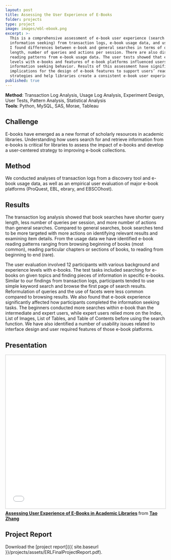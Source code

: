 ```yaml
---
layout: post
title: Assessing the User Experience of E-Books
folder: projects
type: project
image: images/ebl-ebook.png
excerpt: >-
  This is a comprehensive assessment of e-book user experience (search and
  information seeking) from transaction logs, e-book usage data, and user tests.
  I found differences between e-book and general searches in terms of query
  length, number of queries and actions per session. There are also distinctive
  reading patterns from e-book usage data. The user tests showed that experience
  levels with e-books and features of e-book platforms influenced users’
  information seeking behavior. Results of this assessment have significant
  implications for the design of e-book features to support users’ reading
  strategies and help libraries create a consistent e-book user experience.
published: true
---
```



**Method**: Transaction Log Analysis, Usage Log Analysis, Experiment Design, User Tests, Pattern Analysis, Statistical Analysis      
**Tools**: Python, MySQL, SAS, Morae, Tableau

## Challenge
E-books have emerged as a new format of scholarly resources in academic libraries. Understanding how users search for and retrieve information from e-books is critical for libraries to assess the impact of e-books and develop a user-centered strategy to improving e-book collections.  

## Method
We conducted analyses of transaction logs from a discovery tool and e-book usage data, as well as an empirical user evaluation of major e-book platforms (ProQuest, EBL, ebrary, and EBSCOhost).

## Results
The transaction log analysis showed that book searches have shorter query length, less number of queries per session, and more number of actions than general searches. Compared to general searches, book searches tend to be more targeted with more actions on identifying relevant results and examining item details. From the usage data we have identified e-book reading patterns ranging from browsing beginning of books (most common), reading particular chapters or sections of books, to reading from beginning to end (rare).  

The user evaluation involved 12 participants with various background and experience levels with e-books. The test tasks included searching for e-books on given topics and finding pieces of information in specific e-books. Similar to our findings from transaction logs, participants tended to use simple keyword search and browse the first page of search results. Reformulation of queries and the use of facets were less common compared to browsing results. We also found that e-book experience significantly affected how participants completed the information seeking tasks. The beginners conducted more searches within e-book than the intermediate and expert users, while expert users relied more on the Index, List of Images, List of Tables, and Table of Contents before using the search function. We have also identified a number of usability issues related to interface design and user required features of those e-book platforms.


## Presentation
<iframe src="//www.slideshare.net/slideshow/embed_code/key/lzMFT9153iRv1X" width="595" height="485" frameborder="0" marginwidth="0" marginheight="0" scrolling="no" style="border:1px solid #CCC; border-width:1px; margin-bottom:5px; max-width: 100%;" allowfullscreen> </iframe> 
<div style="margin-bottom:5px"> <strong> <a href="//www.slideshare.net/jimmie/assessing-user-experience-of-ebooks-in-academic-libraries" title="Assessing User Experience of E-Books in Academic Libraries" target="_blank">Assessing User Experience of E-Books in Academic Libraries</a> </strong> from <strong><a href="//www.slideshare.net/jimmie" target="_blank">Tao Zhang</a></strong> </div>


## Project Report
<object data="http://jimmieego.github.io/projects/assets/ERLFinalProjectReport.pdf" type="application/pdf" width="100%" height="600px">  
</object>

Download the [project report]({{ site.baseurl }}/projects/assets/ERLFinalProjectReport.pdf).


<!--
[Appendix A]({{ site.baseurl }}/projects/assets/AppendixA.csv) and [Appendix B]({{ site.baseurl }}/projects/assets/AppendixB.csv).
-->
